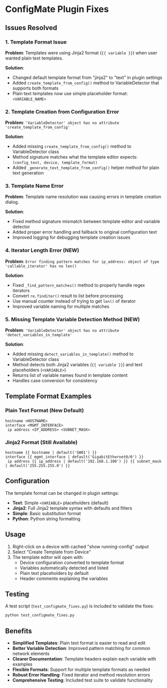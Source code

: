 # ConfigMate Plugin Fixes

## Issues Resolved

### 1. Template Format Issue
**Problem**: Templates were using Jinja2 format (`{{ variable }}`) when user wanted plain text templates.

**Solution**: 
- Changed default template format from "jinja2" to "text" in plugin settings
- Added `create_template_from_config()` method to VariableDetector that supports both formats
- Plain text templates now use simple placeholder format: `<VARIABLE_NAME>`

### 2. Template Creation from Configuration Error
**Problem**: `'VariableDetector' object has no attribute 'create_template_from_config'`

**Solution**:
- Added missing `create_template_from_config()` method to VariableDetector class
- Method signature matches what the template editor expects: `(config_text, device, template_format)`
- Added `_generate_text_template_from_config()` helper method for plain text generation

### 3. Template Name Error  
**Problem**: Template name resolution was causing errors in template creation dialog.

**Solution**:
- Fixed method signature mismatch between template editor and variable detector
- Added proper error handling and fallback to original configuration text
- Improved logging for debugging template creation issues

### 4. Iterator Length Error (NEW)
**Problem**: `Error finding pattern matches for ip_address: object of type 'callable_iterator' has no len()`

**Solution**:
- Fixed `_find_pattern_matches()` method to properly handle regex iterators
- Convert `re.finditer()` result to list before processing
- Use manual counter instead of trying to get `len()` of iterator
- Improved variable naming for multiple matches

### 5. Missing Template Variable Detection Method (NEW)
**Problem**: `'VariableDetector' object has no attribute 'detect_variables_in_template'`

**Solution**:
- Added missing `detect_variables_in_template()` method to VariableDetector class
- Method detects both Jinja2 variables (`{{ variable }}`) and text placeholders (`<VARIABLE>`)
- Returns list of variable names found in template content
- Handles case conversion for consistency

## Template Format Examples

### Plain Text Format (New Default)
```
hostname <HOSTNAME>
interface <MGMT_INTERFACE>
 ip address <IP_ADDRESS> <SUBNET_MASK>
```

### Jinja2 Format (Still Available)
```
hostname {{ hostname | default('SW01') }}
interface {{ mgmt_interface | default('GigabitEthernet0/0') }}
 ip address {{ ip_address | default('192.168.1.100') }} {{ subnet_mask | default('255.255.255.0') }}
```

## Configuration

The template format can be changed in plugin settings:
- **Text**: Simple `<VARIABLE>` placeholders (default)
- **Jinja2**: Full Jinja2 template syntax with defaults and filters
- **Simple**: Basic substitution format  
- **Python**: Python string formatting

## Usage

1. Right-click on a device with cached "show running-config" output
2. Select "Create Template from Device"
3. The template editor will open with:
   - Device configuration converted to template format
   - Variables automatically detected and listed
   - Plain text placeholders by default
   - Header comments explaining the variables

## Testing

A test script (`test_configmate_fixes.py`) is included to validate the fixes:

```bash
python test_configmate_fixes.py
```

## Benefits

- **Simplified Templates**: Plain text format is easier to read and edit
- **Better Variable Detection**: Improved pattern matching for common network elements
- **Clearer Documentation**: Template headers explain each variable with examples
- **Flexible Formats**: Support for multiple template formats as needed
- **Robust Error Handling**: Fixed iterator and method resolution errors
- **Comprehensive Testing**: Included test suite to validate functionality 